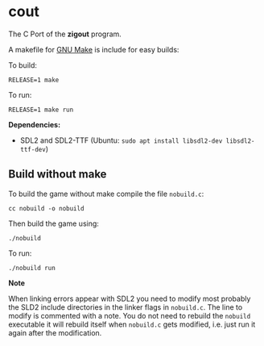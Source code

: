 # cout

The C Port of the __zigout__ program.

A makefile for [GNU Make](https://www.gnu.org/software/make/) is include for easy builds:

To build:
```shell
RELEASE=1 make
```

To run: 
```shell
RELEASE=1 make run
```
 
**Dependencies:**

- SDL2 and SDL2-TTF (Ubuntu: `sudo apt install libsdl2-dev libsdl2-ttf-dev`)


## Build without make

To build the game without make compile the file `nobuild.c`:
```shell
cc nobuild -o nobuild
```

Then build the game using:
```shell
./nobuild
```

To run:
```shell
./nobuild run
```

**Note**

When linking errors appear with SDL2 you need to modify most probably the SLD2 include directories in the linker flags in `nobuild.c`.
The line to modify is commented with a note. You do not need to rebuild the `nobuild` executable it will rebuild itself when `nobuild.c` gets modified, i.e. just run it again after the modification.
